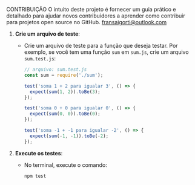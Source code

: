 CONTRIBUIÇÃO
O intuito deste projeto é fornecer um guia prático e detalhado para ajudar novos contribuidores a aprender como contribuir para projetos open source no GitHub.
fransaigorti@outlook.com


1. **Crie um arquivo de teste**:
    - Crie um arquivo de teste para a função que deseja testar. Por exemplo, se você tem uma função `sum` em `sum.js`, crie um arquivo `sum.test.js`:
      ```javascript
      // arquivo: sum.test.js
      const sum = require('./sum');

      test('soma 1 + 2 para igualar 3', () => {
        expect(sum(1, 2)).toBe(3);
      });

      test('soma 0 + 0 para igualar 0', () => {
        expect(sum(0, 0)).toBe(0);
      });

      test('soma -1 + -1 para igualar -2', () => {
        expect(sum(-1, -1)).toBe(-2);
      });
      ```

2. **Execute os testes**:
    - No terminal, execute o comando:
      ```bash
      npm test
      ```
